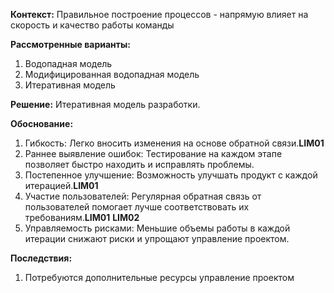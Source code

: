 **Контекст:**
Правильное построение процессов - напрямую влияет на скорость и качество работы команды

**Рассмотренные варианты:**
1. Водопадная модель
2. Модифицированная водопадная модель
3. Итеративная модель

**Решение:**
Итеративная модель разработки. 

**Обоснование:**

1. Гибкость: Легко вносить изменения на основе обратной связи.**LIM01**
2. Раннее выявление ошибок: Тестирование на каждом этапе позволяет быстро находить и исправлять проблемы.
3. Постепенное улучшение: Возможность улучшать продукт с каждой итерацией.**LIM01**
4. Участие пользователей: Регулярная обратная связь от пользователей помогает лучше соответствовать их требованиям.**LIM01** **LIM02**
5. Управляемость рисками: Меньшие объемы работы в каждой итерации снижают риски и упрощают управление проектом.

**Последствия:**

1. Потребуются дополнительные ресурсы управление проектом